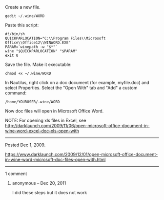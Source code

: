 Create a new file.
```
gedit ~/.wine/WORD
```
Paste this script:
```
#!/bin/sh
QUICKPARLOCATION="C:\\Program Files\\Microsoft Office\\Office12\\WINWORD.EXE"
PARAM=`winepath -w "$*"`
wine "$QUICKPARLOCATION" "$PARAM"
exit 0
```
Save the file.
Make it executable:
```
chmod +x ~/.wine/WORD
```
In Nautilus, right click on a doc document (for example, myfile.doc) and select Properties.
Select the "Open With" tab and "Add" a custom  command:
```
/home/YOURUSER/.wine/WORD
```
Now doc files will open in Microsoft Office Word.

NOTE:
For opening xls files in Excel, see
http://darklaunch.com/2009/11/06/open-microsoft-office-document-in-wine-word-excel-doc-xls-open-with

---

Posted Dec 1, 2009.

https://www.darklaunch.com/2009/12/01/open-microsoft-office-document-in-wine-word-microsoft-doc-files-open-with.html

---

1 comment

<ol>
    <li>
        <div>
            anonymous &ndash; Dec 20, 2011
            <div>
                <p>I did these steps but it does not work</p>
            </div>
        </div>
    </li>
</ol>
